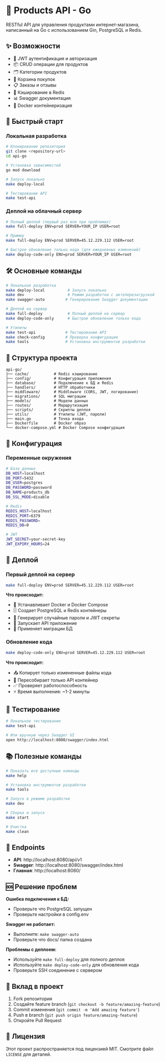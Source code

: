 # 🚀 Products API - Go

RESTful API для управления продуктами интернет-магазина, написанный на Go с использованием Gin, PostgreSQL и Redis.

## ✨ Возможности

- 🔐 JWT аутентификация и авторизация
- 📦 CRUD операции для продуктов
- 🗂️ Категории продуктов
- 🛒 Корзина покупок
- 📋 Заказы и отзывы
- 💾 Кэширование в Redis
- 📊 Swagger документация
- 🐳 Docker контейнеризация

## 🚀 Быстрый старт

### Локальная разработка

```bash
# Клонирование репозитория
git clone <repository-url>
cd api-go

# Установка зависимостей
go mod download

# Запуск локально
make deploy-local

# Тестирование API
make test-api
```

### Деплой на облачный сервер

```bash
# Полный деплой (первый раз или при проблемах)
make full-deploy ENV=prod SERVER=YOUR_IP USER=root

# Пример
make full-deploy ENV=prod SERVER=45.12.229.112 USER=root

# Быстрое обновление только кода (для ежедневных изменений)
make deploy-code-only ENV=prod SERVER=YOUR_IP USER=root
```

## 🛠️ Основные команды

```bash
# Локальная разработка
make deploy-local          # Запуск локально
make dev                   # Режим разработки с автоперезагрузкой
make swagger-auto         # Генерирование Swagger документации

# Деплой на сервер
make full-deploy           # Полный деплой на сервер
make deploy-code-only      # Быстрое обновление только кода

# Утилиты
make test-api             # Тестирование API
make check-config         # Проверка конфигурации
make tools                # Установка инструментов разработки
```

## 📁 Структура проекта

```
api-go/
├── cache/           # Redis кэширование
├── config/          # Конфигурация приложения
├── database/        # Подключение к БД и Redis
├── handlers/        # HTTP обработчики
├── middleware/      # Middleware (CORS, JWT, логирование)
├── migrations/      # SQL миграции
├── models/          # Модели данных
├── routes/          # Маршрутизация
├── scripts/         # Скрипты деплоя
├── utils/           # Утилиты (JWT, пароли)
├── main.go          # Точка входа
├── Dockerfile       # Docker образ
└── docker-compose.yml # Docker Compose конфигурация
```

## 🔧 Конфигурация

### Переменные окружения

```bash
# База данных
DB_HOST=localhost
DB_PORT=5432
DB_USER=postgres
DB_PASSWORD=password
DB_NAME=products_db
DB_SSL_MODE=disable

# Redis
REDIS_HOST=localhost
REDIS_PORT=6379
REDIS_PASSWORD=
REDIS_DB=0

# JWT
JWT_SECRET=your-secret-key
JWT_EXPIRY_HOURS=24
```

## 🚀 Деплой

### Первый деплой на сервер

```bash
make full-deploy ENV=prod SERVER=45.12.229.112 USER=root
```

**Что происходит:**
- 🐳 Устанавливает Docker и Docker Compose
- 🗄️ Создает PostgreSQL и Redis контейнеры
- 🔐 Генерирует случайные пароли и JWT секреты
- 🚀 Запускает API приложение
- 🔄 Применяет миграции БД

### Обновление кода

```bash
make deploy-code-only ENV=prod SERVER=45.12.229.112 USER=root
```

**Что происходит:**
- 📤 Копирует только измененные файлы кода
- 🔨 Пересобирает только API контейнер
- ✅ Проверяет работоспособность
- ⚡ Время выполнения: ~1-2 минуты

## 🧪 Тестирование

```bash
# Локальное тестирование
make test-api

# Или вручную через Swagger UI
open http://localhost:8080/swagger/index.html
```

## 📚 Полезные команды

```bash
# Показать все доступные команды
make help

# Установка инструментов разработки
make tools

# Запуск в режиме разработки
make dev

# Сборка и запуск
make start

# Очистка
make clean
```

## 📍 Endpoints

- **API**: http://localhost:8080/api/v1
- **Swagger**: http://localhost:8080/swagger/index.html
- **Главная**: http://localhost:8080/

## 🆘 Решение проблем

**Ошибка подключения к БД:**
- Проверьте что PostgreSQL запущен
- Проверьте настройки в config.env

**Swagger не работает:**
- Выполните: `make swagger-auto`
- Проверьте что docs/ папка создана

**Проблемы с деплоем:**
- Используйте `make full-deploy` для полного деплоя
- Используйте `make deploy-code-only` для обновления кода
- Проверьте SSH соединение с сервером

## 🤝 Вклад в проект

1. Fork репозитория
2. Создайте feature branch (`git checkout -b feature/amazing-feature`)
3. Commit изменения (`git commit -m 'Add amazing feature'`)
4. Push в branch (`git push origin feature/amazing-feature`)
5. Откройте Pull Request

## 📄 Лицензия

Этот проект распространяется под лицензией MIT. Смотрите файл `LICENSE` для деталей. 